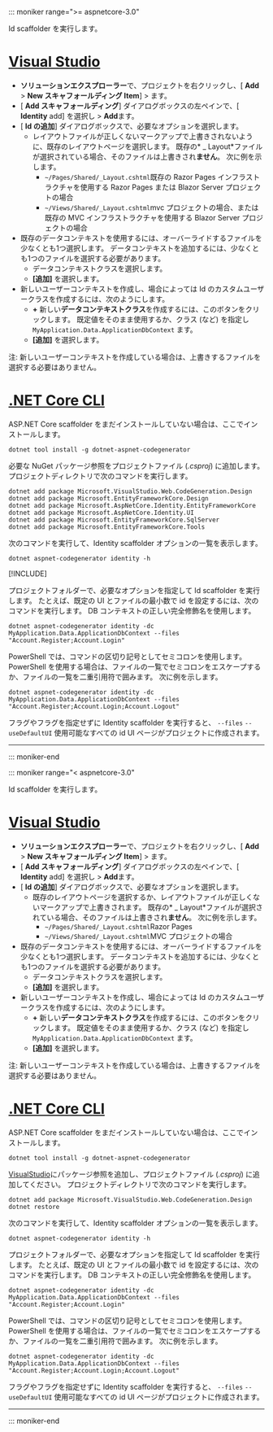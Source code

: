 ::: moniker range=">= aspnetcore-3.0"

Id scaffolder を実行します。

# <a name="visual-studio"></a>[Visual Studio](#tab/visual-studio)

* **ソリューションエクスプローラー**で、プロジェクトを右クリックし、[ **Add** > **New スキャフォールディング Item**] > ます。
* [ **Add スキャフォールディング**] ダイアログボックスの左ペインで、[ **Identity** add] を選択し > **Add**ます。
* [ **Id の追加**] ダイアログボックスで、必要なオプションを選択します。
  * レイアウトファイルが正しくないマークアップで上書きされないように、既存のレイアウトページを選択します。 既存の* \_ Layout*ファイルが選択されている場合、そのファイルは上書きされ**ません**。 次に例を示します。
    * `~/Pages/Shared/_Layout.cshtml`既存の Razor Pages インフラストラクチャを使用する Razor Pages または Blazor Server プロジェクトの場合
    * `~/Views/Shared/_Layout.cshtml`mvc プロジェクトの場合、または既存の MVC インフラストラクチャを使用する Blazor Server プロジェクトの場合
* 既存のデータコンテキストを使用するには、オーバーライドするファイルを少なくとも1つ選択します。 データコンテキストを追加するには、少なくとも1つのファイルを選択する必要があります。
  * データコンテキストクラスを選択します。
  * **[追加]** を選択します。
* 新しいユーザーコンテキストを作成し、場合によっては Id のカスタムユーザークラスを作成するには、次のようにします。
  * **+** 新しい**データコンテキストクラス**を作成するには、このボタンをクリックします。 既定値をそのまま使用するか、クラス (など) を指定し `MyApplication.Data.ApplicationDbContext` ます。
  * **[追加]** を選択します。

注: 新しいユーザーコンテキストを作成している場合は、上書きするファイルを選択する必要はありません。

# <a name="net-core-cli"></a>[.NET Core CLI](#tab/netcore-cli)

ASP.NET Core scaffolder をまだインストールしていない場合は、ここでインストールします。

```dotnetcli
dotnet tool install -g dotnet-aspnet-codegenerator
```

必要な NuGet パッケージ参照をプロジェクトファイル (*.csproj*) に追加します。 プロジェクトディレクトリで次のコマンドを実行します。

```dotnetcli
dotnet add package Microsoft.VisualStudio.Web.CodeGeneration.Design
dotnet add package Microsoft.EntityFrameworkCore.Design
dotnet add package Microsoft.AspNetCore.Identity.EntityFrameworkCore
dotnet add package Microsoft.AspNetCore.Identity.UI
dotnet add package Microsoft.EntityFrameworkCore.SqlServer
dotnet add package Microsoft.EntityFrameworkCore.Tools
```

次のコマンドを実行して、Identity scaffolder オプションの一覧を表示します。

```dotnetcli
dotnet aspnet-codegenerator identity -h
```

[!INCLUDE[](~/includes/scaffoldTFM.md)]

プロジェクトフォルダーで、必要なオプションを指定して Id scaffolder を実行します。 たとえば、既定の UI とファイルの最小数で id を設定するには、次のコマンドを実行します。 DB コンテキストの正しい完全修飾名を使用します。

```dotnetcli
dotnet aspnet-codegenerator identity -dc MyApplication.Data.ApplicationDbContext --files "Account.Register;Account.Login"
```

PowerShell では、コマンドの区切り記号としてセミコロンを使用します。 PowerShell を使用する場合は、ファイルの一覧でセミコロンをエスケープするか、ファイルの一覧を二重引用符で囲みます。 次に例を示します。

```dotnetcli
dotnet aspnet-codegenerator identity -dc MyApplication.Data.ApplicationDbContext --files "Account.Register;Account.Login;Account.Logout"
```

フラグやフラグを指定せずに Identity scaffolder を実行すると、 `--files` `--useDefaultUI` 使用可能なすべての id UI ページがプロジェクトに作成されます。

---

::: moniker-end

::: moniker range="< aspnetcore-3.0"

Id scaffolder を実行します。

# <a name="visual-studio"></a>[Visual Studio](#tab/visual-studio)

* **ソリューションエクスプローラー**で、プロジェクトを右クリックし、[ **Add** > **New スキャフォールディング Item**] > ます。
* [ **Add スキャフォールディング**] ダイアログボックスの左ペインで、[ **Identity** add] を選択し > **Add**ます。
* [ **Id の追加**] ダイアログボックスで、必要なオプションを選択します。
  * 既存のレイアウトページを選択するか、レイアウトファイルが正しくないマークアップで上書きされます。 既存の* \_ Layout*ファイルが選択されている場合、そのファイルは上書きされ**ません**。 次に例を示します。
    * `~/Pages/Shared/_Layout.cshtml`Razor Pages
    * `~/Views/Shared/_Layout.cshtml`MVC プロジェクトの場合
* 既存のデータコンテキストを使用するには、オーバーライドするファイルを少なくとも1つ選択します。 データコンテキストを追加するには、少なくとも1つのファイルを選択する必要があります。
  * データコンテキストクラスを選択します。
  * **[追加]** を選択します。
* 新しいユーザーコンテキストを作成し、場合によっては Id のカスタムユーザークラスを作成するには、次のようにします。
  * **+** 新しい**データコンテキストクラス**を作成するには、このボタンをクリックします。 既定値をそのまま使用するか、クラス (など) を指定し `MyApplication.Data.ApplicationDbContext` ます。
  * **[追加]** を選択します。

注: 新しいユーザーコンテキストを作成している場合は、上書きするファイルを選択する必要はありません。

# <a name="net-core-cli"></a>[.NET Core CLI](#tab/netcore-cli)

ASP.NET Core scaffolder をまだインストールしていない場合は、ここでインストールします。

```dotnetcli
dotnet tool install -g dotnet-aspnet-codegenerator
```

[VisualStudio](https://www.nuget.org/packages/Microsoft.VisualStudio.Web.CodeGeneration.Design/)にパッケージ参照を追加し、プロジェクトファイル (*.csproj*) に追加してください。 プロジェクトディレクトリで次のコマンドを実行します。

```dotnetcli
dotnet add package Microsoft.VisualStudio.Web.CodeGeneration.Design
dotnet restore
```

次のコマンドを実行して、Identity scaffolder オプションの一覧を表示します。

```dotnetcli
dotnet aspnet-codegenerator identity -h
```

プロジェクトフォルダーで、必要なオプションを指定して Id scaffolder を実行します。 たとえば、既定の UI とファイルの最小数で id を設定するには、次のコマンドを実行します。 DB コンテキストの正しい完全修飾名を使用します。

```dotnetcli
dotnet aspnet-codegenerator identity -dc MyApplication.Data.ApplicationDbContext --files "Account.Register;Account.Login"
```

PowerShell では、コマンドの区切り記号としてセミコロンを使用します。 PowerShell を使用する場合は、ファイルの一覧でセミコロンをエスケープするか、ファイルの一覧を二重引用符で囲みます。 次に例を示します。

```dotnetcli
dotnet aspnet-codegenerator identity -dc MyApplication.Data.ApplicationDbContext --files "Account.Register;Account.Login;Account.Logout"
```

フラグやフラグを指定せずに Identity scaffolder を実行すると、 `--files` `--useDefaultUI` 使用可能なすべての id UI ページがプロジェクトに作成されます。

---

::: moniker-end
